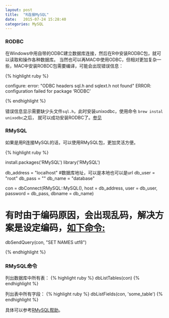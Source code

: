 ```yaml
---
layout: post
title:  "R连接MySQL"
date:   2015-07-24 15:28:40
categories: MySQL
---
```


### RODBC
在Windows中用自带的ODBC建立数据库连接，然后在R中安装RODBC包，就可以读取和操作各种数据库。
当然也可以再MAC中使用ODBC，但相对更加复杂一些，MAC中安装ROBDC包需要编译，可能会出现错误信息：

{% highlight ruby %}

configure: error: "ODBC headers sql.h and sqlext.h not found"
ERROR: configuration failed for package ‘RODBC’

{% endhighlight %}

错误信息显示需要缺少头文件`sql.h`，此时安装unixodbc，使用命令 `brew instal unixodbc`之后，
就可以成功安装RODBC了。[参见][参见]


### RMySQL
如果是用R连接MySQL的话，可以使用RMySQL包，更加灵活方便。

{% highlight ruby %}

install.packages('RMySQL')
library('RMySQL')

db_address = "localhost" #数据库地址，可以是本地也可以是url
db_user = "root"
db_pass = ""
db_name = "database"

con = dbConnect(RMySQL::MySQL(), host = db_address, user = db_user, 
                password = db_pass, dbname = db_name)

# 有时由于编码原因，会出现乱码，解决方案是设定编码，[如下命令:][R_mysql_encoding]
dbSendQuery(con, "SET NAMES utf8")

{% endhighlight %}


### RMySQL命令
列出数据库中所有表：
{% highlight ruby %}
dbListTables(con)
{% endhighlight %}

列出表中所有字段：
{% highlight ruby %}
dbListFields(con, 'some_table')
{% endhighlight %}

具体可以参考[RMySQL帮助][MySQL]。



[参见]: http://superuser.com/questions/283272/problem-with-rodbc-installation-in-ubuntu
[MySQL]: https://cran.r-project.org/package=RMySQL
[R_mysql_encoding]: http://stackoverflow.com/questions/12869778/fetching-utf-8-text-from-mysql-in-r-returns